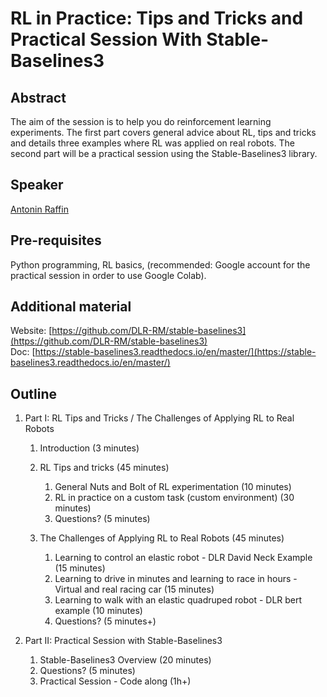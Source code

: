 # RL in Practice: Tips and Tricks and Practical Session With Stable-Baselines3

## Abstract

The aim of the session is to help you do reinforcement learning experiments. The first part covers general advice about RL, tips and tricks and details three examples where RL was applied on real robots. The second part will be a practical session using the Stable-Baselines3 library.

## Speaker

[Antonin Raffin](antonin-raffin.md)

## Pre-requisites

Python programming, RL basics, (recommended: Google account for the practical session in order to use Google Colab).

## Additional material

Website: [https://github.com/DLR-RM/stable-baselines3](https://github.com/DLR-RM/stable-baselines3)    
Doc: [https://stable-baselines3.readthedocs.io/en/master/](https://stable-baselines3.readthedocs.io/en/master/)  

## Outline

1. Part I: RL Tips and Tricks / The Challenges of Applying RL to Real Robots
    1. Introduction (3 minutes)

    2. RL Tips and tricks (45 minutes)
        1. General Nuts and Bolt of RL experimentation (10 minutes)
        2. RL in practice on a custom task (custom environment) (30 minutes)
        3. Questions? (5 minutes)

    3. The Challenges of Applying RL to Real Robots (45 minutes)
        1. Learning to control an elastic robot - DLR David Neck Example (15 minutes)
        2. Learning to drive in minutes and learning to race in hours - Virtual and real racing car (15 minutes)
        3. Learning to walk with an elastic quadruped robot - DLR bert example (10 minutes)
        4. Questions? (5 minutes+)


2. Part II: Practical Session with Stable-Baselines3
    1. Stable-Baselines3 Overview (20 minutes)
    2. Questions? (5 minutes)
    3. Practical Session - Code along (1h+)

